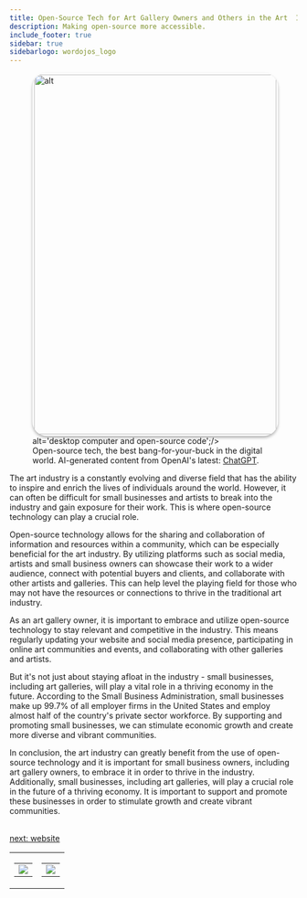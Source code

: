 ```yaml
---
title: Open-Source Tech for Art Gallery Owners and Others in the Art  Industry
description: Making open-source more accessible.
include_footer: true
sidebar: true
sidebarlogo: wordojos_logo
---
```

<figure>
    <img src='/uploads/open-source-tech.jpg' style="width: 100%;height: 630px;padding: 3px; box-shadow: 0 3px 5px rgba(0,0,0,.3);border-radius: 25px;overflow: hidden;border: none;" align="middle"; alt='alt';/> alt='desktop computer and open-source code';/>
    <figcaption>Open-source tech, the best bang-for-your-buck in the digital world.  AI-generated content from OpenAI's latest: <a href="https://openai.com/blog/chatgpt/" >ChatGPT</a>.</figcaption>
</figure>
<p>
The art industry is a constantly evolving and diverse field that has the ability to inspire and enrich the lives of individuals around the world. However, it can often be difficult for small businesses and artists to break into the industry and gain exposure for their work. This is where open-source technology can play a crucial role.

Open-source technology allows for the sharing and collaboration of information and resources within a community, which can be especially beneficial for the art industry. By utilizing platforms such as social media, artists and small business owners can showcase their work to a wider audience, connect with potential buyers and clients, and collaborate with other artists and galleries. This can help level the playing field for those who may not have the resources or connections to thrive in the traditional art industry.

As an art gallery owner, it is important to embrace and utilize open-source technology to stay relevant and competitive in the industry. This means regularly updating your website and social media presence, participating in online art communities and events, and collaborating with other galleries and artists.

But it's not just about staying afloat in the industry - small businesses, including art galleries, will play a vital role in a thriving economy in the future. According to the Small Business Administration, small businesses make up 99.7% of all employer firms in the United States and employ almost half of the country's private sector workforce. By supporting and promoting small businesses, we can stimulate economic growth and create more diverse and vibrant communities.

In conclusion, the art industry can greatly benefit from the use of open-source technology and it is important for small business owners, including art gallery owners, to embrace it in order to thrive in the industry. Additionally, small businesses, including art galleries, will play a crucial role in the future of a thriving economy. It is important to support and promote these businesses in order to stimulate growth and create vibrant communities.

<br>
<a href="https://workdojos.com/artgalleries/website">next: website</a>
<br>
</p>
<table border="0" cellpadding="0" cellspacing="0" width="600" id="templateColumns">
    <tr>
        <td align="center" valign="top" width="50%" class="templateColumnContainer">
            <table border="0" cellpadding="10" cellspacing="0" height="100%" width="100px">
                <tr>
                    <td class="leftColumnContent">
                      <a href="https://artgalleries.workdojos.com">
                        <img src="/uploads/dash.png" class="columnImage" />
                    </td>
                </tr>
            </table>
        </td>
        <td align="center" valign="top" width="50%" class="templateColumnContainer">
            <table border="0" cellpadding="10" cellspacing="0" height="100%" width="100px">
                <tr>
                    <td class="rightColumnContent">
                      <a href="https://dealerships.workdojos.com">
                        <img src="/uploads/randomdojo.png" class="columnImage" />
                    </td>
            </table>
        </td>
    </tr>
</table>